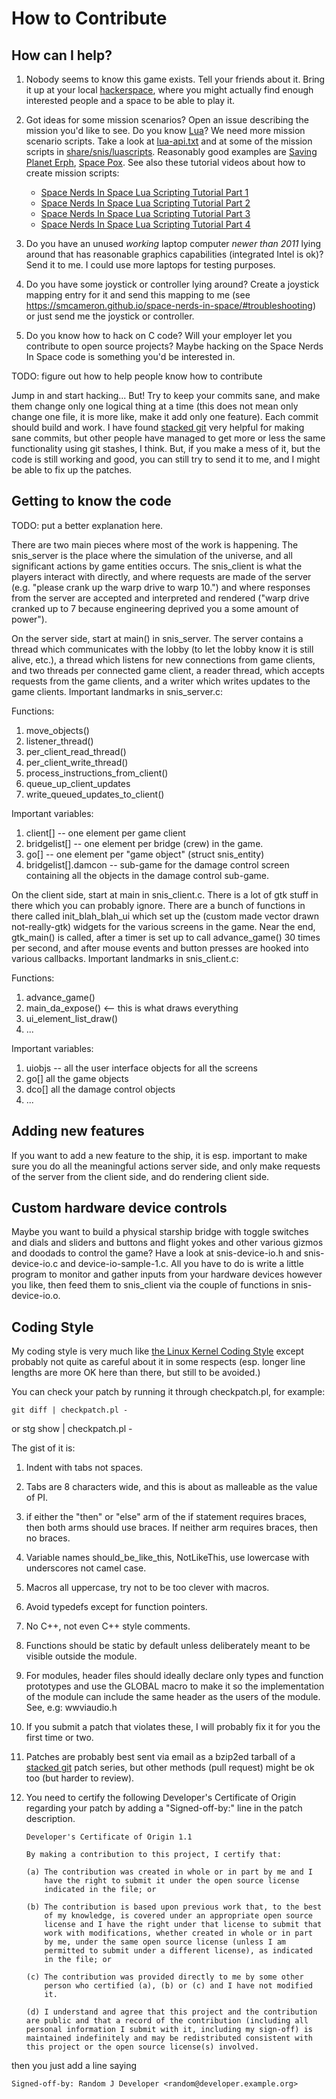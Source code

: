 How to Contribute
=================

How can I help?
---------------

1. Nobody seems to know this game exists. Tell your friends about it. Bring it up at your
   local [hackerspace](https://hackerspaces.org), where you might actually find enough
   interested people and a space to be able to play it.

1. Got ideas for some mission scenarios? Open an issue describing the mission you'd like to see.
   Do you know [Lua](https://www.lua.org/)?  We need more mission scenario scripts.
   Take a look at [lua-api.txt](https://github.com/smcameron/space-nerds-in-space/blob/master/lua-api.txt)
   and at some of the mission scripts in
   [share/snis/luascripts](https://github.com/smcameron/space-nerds-in-space/tree/master/share/snis/luascripts).
   Reasonably good examples are [Saving Planet Erph](https://github.com/smcameron/space-nerds-in-space/blob/master/share/snis/luascripts/SAVING-PLANET-ERPH.LUA),
   [Space Pox](https://github.com/smcameron/space-nerds-in-space/blob/master/share/snis/luascripts/SPACEPOX.LUA).
   See also these tutorial videos about how to create mission scripts:

   * [Space Nerds In Space Lua Scripting Tutorial Part 1](https://www.youtube.com/watch?v=p-98bsIYoWI)
   * [Space Nerds In Space Lua Scripting Tutorial Part 2](https://www.youtube.com/watch?v=K-nt7147ksU)
   * [Space Nerds In Space Lua Scripting Tutorial Part 3](https://www.youtube.com/watch?v=8EgWLZfvcYs)
   * [Space Nerds In Space Lua Scripting Tutorial Part 4](https://www.youtube.com/watch?v=W6vm4m0voQ4)

1. Do you have an unused *working* laptop computer *newer than 2011* lying around that has reasonable graphics capabilities (integrated Intel is ok)?  Send it to me. I could use more laptops for testing purposes.

1. Do you have some joystick or controller lying around? Create a joystick mapping entry for it and send this mapping to me (see https://smcameron.github.io/space-nerds-in-space/#troubleshooting) or just send me the joystick or controller.

1. Do you know how to hack on C code? Will your employer let you contribute to open source projects?
   Maybe hacking on the Space Nerds In Space code is something you'd be interested in.

TODO: figure out how to help people know how to contribute

Jump in and start hacking... But!  Try to keep your commits sane, and make them change only one logical thing at a time (this does not mean only change one file, it is more like, make it add only one feature).  Each commit should build and work.  I have found [stacked git](http://www.procode.org/stgit/) very helpful for making sane commits, but other people have managed to get more or less the same functionality using git stashes, I think.  But, if you make a mess of it, but the code is still working and
good, you can still try to send it to me, and I might be able to fix up the patches.

Getting to know the code
------------------------

TODO: put a better explanation here.

There are two main pieces where most of the work is happening.  The snis_server is the place where the simulation of the universe, and all significant actions by game entities occurs.  The snis_client is what the players interact with directly, and where requests are made of the server (e.g. "please crank up the warp drive to warp 10.") and where responses from the server are accepted and interpreted and rendered ("warp drive cranked up to 7 because engineering deprived you a some amount of power").

On the server side, start at main() in snis_server.  The server contains a thread which communicates with the lobby (to let the lobby know it is still alive, etc.), a thread which listens for new connections from game clients, and two threads per connected game client, a reader thread, which accepts requests from the game clients, and a writer which writes updates to the game clients.  Important landmarks in snis_server.c:

Functions:

1. move_objects()
2. listener_thread()
3. per_client_read_thread()
4. per_client_write_thread()
5. process_instructions_from_client()
6. queue_up_client_updates
7. write_queued_updates_to_client()

Important variables:

1. client[] -- one element per game client
2. bridgelist[] -- one element per bridge (crew) in the game.
3. go[] -- one element per "game object" (struct snis_entity)
4. bridgelist[].damcon -- sub-game for the damage control screen containing
   all the objects in the damage control sub-game.

On the client side, start at main in snis_client.c.  There is a lot of gtk stuff in there
which you can probably ignore.  There are a bunch of functions in there called init_blah_blah_ui
which set up the (custom made vector drawn not-really-gtk) widgets for the various screens in
the game.  Near the end, gtk_main() is called, after a timer is set up to call advance_game()
30 times per second, and after mouse events and button presses are hooked into various
callbacks.  Important landmarks in snis_client.c:

Functions:

1. advance_game()
2. main_da_expose() <-- this is what draws everything
3. ui_element_list_draw()
4. ...

Important variables:

1. uiobjs -- all the user interface objects for all the screens
2. go[] all the game objects
3. dco[] all the damage control objects
4. ...


Adding new features
-------------------

If you want to add a new feature to the ship, it is esp. important to make sure you do all the meaningful actions server side, and only make requests of the server from the client side, and do rendering client side.

Custom hardware device controls
-------------------------------

Maybe you want to build a physical starship bridge with toggle switches and dials
and sliders and buttons and flight yokes and other various gizmos and doodads to
control the game?   Have a look at snis-device-io.h and snis-device-io.c and
device-io-sample-1.c.  All you have to do is write a little program to monitor
and gather inputs from your hardware devices however you like, then feed them
to snis_client via the couple of functions in snis-device-io.o.

Coding Style
------------

My coding style is very much like [the Linux Kernel Coding Style](https://git.kernel.org/cgit/linux/kernel/git/torvalds/linux.git/tree/Documentation/CodingStyle) except probably not quite as careful about it in some respects (esp. longer line lengths are more OK here than there, but still to be avoided.)

You can check your patch by running it through checkpatch.pl, for example:

	git diff | checkpatch.pl -

or
	stg show | checkpatch.pl -

The gist of it is:

1.  Indent with tabs not spaces.
2.  Tabs are 8 characters wide, and this is about as malleable as the value of PI.
3.  if either the "then" or "else" arm of the if statement requires braces, then both
    arms should use braces.  If neither arm requires braces, then no braces.
4.  Variable names should_be_like_this, NotLikeThis, use lowercase with underscores
    not camel case.
5.  Macros all uppercase, try not to be too clever with macros.
6.  Avoid typedefs except for function pointers.
7.  No C++, not even C++ style comments.
8.  Functions should be static by default unless deliberately meant to be visible
    outside the module.
9.  For modules, header files should ideally declare only types and function prototypes
    and use the GLOBAL macro to make it so the implementation of the module can include
    the same header as the users of the module.  See, e.g: wwviaudio.h
10. If you submit a patch that violates these, I will probably fix it for you the
    first time or two.
11. Patches are probably best sent via email as a bzip2ed tarball of a [stacked git](http://www.procode.org/stgit/) patch series, but other methods (pull request) might be ok too (but harder to review).
12. You need to certify the following Developer's Certificate of Origin
    regarding your patch by adding a "Signed-off-by:" line in the patch description.

        Developer's Certificate of Origin 1.1

        By making a contribution to this project, I certify that:

        (a) The contribution was created in whole or in part by me and I
            have the right to submit it under the open source license
            indicated in the file; or

        (b) The contribution is based upon previous work that, to the best
            of my knowledge, is covered under an appropriate open source
            license and I have the right under that license to submit that
            work with modifications, whether created in whole or in part
            by me, under the same open source license (unless I am
            permitted to submit under a different license), as indicated
            in the file; or

        (c) The contribution was provided directly to me by some other
            person who certified (a), (b) or (c) and I have not modified
            it.

        (d) I understand and agree that this project and the contribution
	    are public and that a record of the contribution (including all
	    personal information I submit with it, including my sign-off) is
	    maintained indefinitely and may be redistributed consistent with
	    this project or the open source license(s) involved.

then you just add a line saying

	Signed-off-by: Random J Developer <random@developer.example.org>

